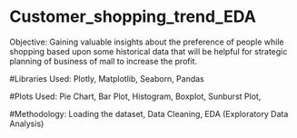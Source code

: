 # Customer_shopping_trend_EDA
Objective: Gaining valuable insights about the preference of people while shopping based upon some historical data that will be helpful for strategic planning of business of mall to increase the profit.

#Libraries Used:
Plotly,
Matplotlib,
Seaborn,
Pandas

#Plots Used:
Pie Chart,
Bar Plot,
Histogram,
Boxplot,
Sunburst Plot,

#Methodology:
Loading the dataset,
Data Cleaning,
EDA (Exploratory Data Analysis)
